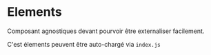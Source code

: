 # Elements

Composant agnostiques devant pourvoir être externaliser facilement.

C'est élements peuvent être auto-chargé via `index.js`
